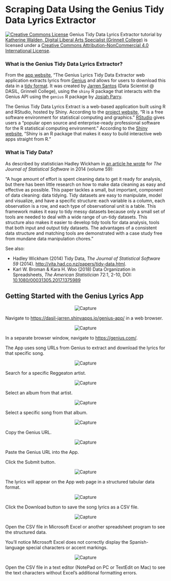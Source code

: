 # Scraping Data Using the Genius Tidy Data Lyrics Extractor

<a href="http://creativecommons.org/licenses/by-nc/4.0/" rel="license"><img style="border-width: 0;" src="https://i.creativecommons.org/l/by-nc/4.0/88x31.png" alt="Creative Commons License" /></a>
Genius Tidy Data Lyrics Extractor tutorial by <a href="dlac.grinnell.edu" rel="cc:attributionURL">Katherine Walden, Digital Liberal Arts Specialist (Grinnell College)</a> is licensed under a <a href="http://creativecommons.org/licenses/by-nc/4.0/" rel="license">Creative Commons Attribution-NonCommercial 4.0 International License</a>.

### What is the Genius Tidy Data Lyrics Extractor?

From the [app website](https://dasil-jarren.shinyapps.io/genius-app/), “The Genius Lyrics Tidy Data Extractor web application extracts lyrics from [Genius](https://genius.com/) and allows for users to download this data in a [tidy format](https://vita.had.co.nz/papers/tidy-data.pdf). It was created by [Jarren Santos](https://github.com/jarrenls) (Data Scientist @ DASIL, Grinnell College), using the `shiny` R package that interacts with the Genius API using the `genius` R package by [Josiah Parry](https://github.com/JosiahParry/genius).

The Genius Tidy Data Lyrics Extract is a web-based application built using R and RStudio, hosted by Shiny. According to the [project website](https://www.r-project.org/), “R is a free software environment for statistical computing and graphics.” [RStudio](https://www.rstudio.com/) gives users a “popular open source and enterprise-ready professional software for the R statistical computing environment.” According to the [Shiny website](https://shiny.rstudio.com/ ), “Shiny is an R package that makes it easy to build interactive web apps straight from R.”

### What is Tidy Data?

As described by statistician Hadley Wickham in [an article he wrote](http://vita.had.co.nz/papers/tidy-data.html) for *The Journal of Statistical Software* in 2014 (volume 59):

“A huge amount of effort is spent cleaning data to get it ready for analysis, but there has been little research on how to make data cleaning as easy and effective as possible. This paper tackles a small, but important, component of data cleaning: data tidying. Tidy datasets are easy to manipulate, model and visualize, and have a specific structure: each variable is a column, each observation is a row, and each type of observational unit is a table. This framework makes it easy to tidy messy datasets because only a small set of tools are needed to deal with a wide range of un-tidy datasets. This structure also makes it easier to develop tidy tools for data analysis, tools that both input and output tidy datasets. The advantages of a consistent data structure and matching tools are demonstrated with a case study free from mundane data manipulation chores.”

See also:
- Hadley Wickham (2014) Tidy Data, *The Journal of Statistical Software 59* (2014). http://vita.had.co.nz/papers/tidy-data.html. 
- Karl W. Broman & Kara H. Woo (2018) Data Organization in Spreadsheets, *The American Statistician* 72:1, 2-10, DOI: [10.1080/00031305.2017.1375989](https://doi.org/10.1080/00031305.2017.1375989)  

## Getting Started with the Genius Lyrics App

<p align="center"><img class=" size-full wp-image-53 aligncenter" src="https://github.com/kwaldenphd/GeniusApp-Tutorial/blob/master/screenshots/Capture_1.png?raw=true" alt="Capture" /></p>

Navigate to https://dasil-jarren.shinyapps.io/genius-app/ in a web browser.

<p align="center"><img class=" size-full wp-image-53 aligncenter" src="https://github.com/kwaldenphd/GeniusApp-Tutorial/blob/master/screenshots/Capture_2.png?raw=true" alt="Capture" /></p>

In a separate browser window, navigate to https://genius.com/. 

The App uses song URLs from Genius to extract and download the lyrics for that specific song.

<p align="center"><img class=" size-full wp-image-53 aligncenter" src="https://github.com/kwaldenphd/GeniusApp-Tutorial/blob/master/screenshots/Capture_3.png?raw=true" alt="Capture" /></p>

Search for a specific Reggeaton artist.

<p align="center"><img class=" size-full wp-image-53 aligncenter" src="https://github.com/kwaldenphd/GeniusApp-Tutorial/blob/master/screenshots/Capture_4.png?raw=true" alt="Capture" /></p>

Select an album from that artist.

<p align="center"><img class=" size-full wp-image-53 aligncenter" src="https://github.com/kwaldenphd/GeniusApp-Tutorial/blob/master/screenshots/Capture_5.png?raw=true" alt="Capture" /></p>

Select a specific song from that album.

<p align="center"><img class=" size-full wp-image-53 aligncenter" src="https://github.com/kwaldenphd/GeniusApp-Tutorial/blob/master/screenshots/Capture_6.png?raw=true" alt="Capture" /></p>

Copy the Genius URL.

<p align="center"><img class=" size-full wp-image-53 aligncenter" src="https://github.com/kwaldenphd/GeniusApp-Tutorial/blob/master/screenshots/Capture_7.png?raw=true" alt="Capture" /></p>

Paste the Genius URL into the App.

Click the Submit button.

<p align="center"><img class=" size-full wp-image-53 aligncenter" src="https://github.com/kwaldenphd/GeniusApp-Tutorial/blob/master/screenshots/Capture_8.png?raw=true" alt="Capture" /></p>

The lyrics will appear on the App web page in a structured tabular data format.

<p align="center"><img class=" size-full wp-image-53 aligncenter" src="https://github.com/kwaldenphd/GeniusApp-Tutorial/blob/master/screenshots/Capture_9.png?raw=true" alt="Capture" /></p>

Click the Download button to save the song lyrics as a CSV file.

<p align="center"><img class=" size-full wp-image-53 aligncenter" src="https://github.com/kwaldenphd/GeniusApp-Tutorial/blob/master/screenshots/Capture_10.png?raw=true" alt="Capture" /></p>

Open the CSV file in Microsoft Excel or another spreadsheet program to see the structured data.

You’ll notice Microsoft Excel does not correctly display the Spanish-language special characters or accent markings.

<p align="center"><img class=" size-full wp-image-53 aligncenter" src="https://github.com/kwaldenphd/GeniusApp-Tutorial/blob/master/screenshots/Capture_11.png?raw=true" alt="Capture" /></p>

Open the CSV file in a text editor (NotePad on PC or TextEdit on Mac) to see the text characters without Excel’s additional formatting errors.
